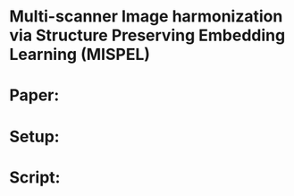 # Multi-scanner Image harmonization via Structure Preserving Embedding Learning (MISPEL)
# Paper: 
# Setup:
# Script:
